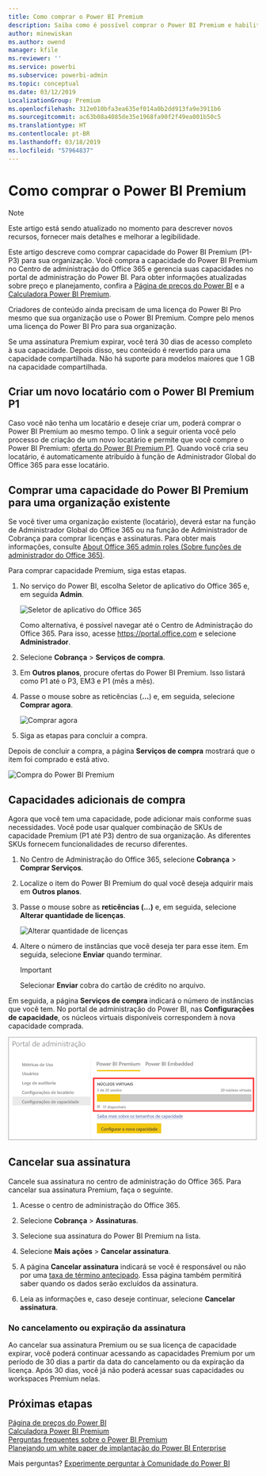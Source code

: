 ```yaml
---
title: Como comprar o Power BI Premium
description: Saiba como é possível comprar o Power BI Premium e habilitar o acesso a conteúdo para toda a organização.
author: minewiskan
ms.author: owend
manager: kfile
ms.reviewer: ''
ms.service: powerbi
ms.subservice: powerbi-admin
ms.topic: conceptual
ms.date: 03/12/2019
LocalizationGroup: Premium
ms.openlocfilehash: 312e010bfa3ea635ef014a0b2dd913fa9e3911b6
ms.sourcegitcommit: ac63b08a4085de35e1968fa90f2f49ea001b50c5
ms.translationtype: HT
ms.contentlocale: pt-BR
ms.lasthandoff: 03/18/2019
ms.locfileid: "57964837"
---
```

# <a name="how-to-purchase-power-bi-premium"></a>Como comprar o Power BI Premium

> [!NOTE]
> Este artigo está sendo atualizado no momento para descrever novos recursos, fornecer mais detalhes e melhorar a legibilidade. 

Este artigo descreve como comprar capacidade do Power BI Premium (P1-P3) para sua organização. Você compra a capacidade do Power BI Premium no Centro de administração do Office 365 e gerencia suas capacidades no portal de administração do Power BI. Para obter informações atualizadas sobre preço e planejamento, confira a [Página de preços do Power BI](https://powerbi.microsoft.com/pricing/) e a [Calculadora Power BI Premium](https://powerbi.microsoft.com/calculator/).

Criadores de conteúdo ainda precisam de uma licença do Power BI Pro mesmo que sua organização use o Power BI Premium. Compre pelo menos uma licença do Power BI Pro para sua organização.

Se uma assinatura Premium expirar, você terá 30 dias de acesso completo à sua capacidade. Depois disso, seu conteúdo é revertido para uma capacidade compartilhada. Não há suporte para modelos maiores que 1 GB na capacidade compartilhada.

## <a name="create-a-new-tenant-with-power-bi-premium-p1"></a>Criar um novo locatário com o Power BI Premium P1

Caso você não tenha um locatário e deseje criar um, poderá comprar o Power BI Premium ao mesmo tempo. O link a seguir orienta você pelo processo de criação de um novo locatário e permite que você compre o Power BI Premium: [oferta do Power BI Premium P1](https://signup.microsoft.com/Signup?OfferId=b3ec5615-cc11-48de-967d-8d79f7cb0af1). Quando você cria seu locatário, é automaticamente atribuído à função de Administrador Global do Office 365 para esse locatário.

## <a name="purchase-a-power-bi-premium-capacity-for-an-existing-organization"></a>Comprar uma capacidade do Power BI Premium para uma organização existente

Se você tiver uma organização existente (locatário), deverá estar na função de Administrador Global do Office 365 ou na função de Administrador de Cobrança para comprar licenças e assinaturas. Para obter mais informações, consulte [About Office 365 admin roles (Sobre funções de administrador do Office 365)](https://support.office.com/article/About-Office-365-admin-roles-da585eea-f576-4f55-a1e0-87090b6aaa9d).

Para comprar capacidade Premium, siga estas etapas.

1. No serviço do Power BI, escolha Seletor de aplicativo do Office 365 e, em seguida **Admin**.

    ![Seletor de aplicativo do Office 365](media/service-admin-premium-purchase/o365-app-picker.png)

    Como alternativa, é possível navegar até o Centro de Administração do Office 365. Para isso, acesse https://portal.office.com e selecione **Administrador**.

1. Selecione **Cobrança** > **Serviços de compra**.

1. Em **Outros planos**, procure ofertas do Power BI Premium. Isso listará como P1 até o P3, EM3 e P1 (mês a mês).

1. Passe o mouse sobre as reticências (**…**) e, em seguida, selecione **Comprar agora**.

    ![Comprar agora](media/service-admin-premium-purchase/premium-purchase.png)

1. Siga as etapas para concluir a compra.

Depois de concluir a compra, a página **Serviços de compra** mostrará que o item foi comprado e está ativo.

![Compra do Power BI Premium](media/service-admin-premium-purchase/premium-purchased.png)

## <a name="purchase-additional-capacities"></a>Capacidades adicionais de compra

Agora que você tem uma capacidade, pode adicionar mais conforme suas necessidades. Você pode usar qualquer combinação de SKUs de capacidade Premium (P1 até P3) dentro de sua organização. As diferentes SKUs fornecem funcionalidades de recurso diferentes.

1. No Centro de Administração do Office 365, selecione **Cobrança** > **Comprar Serviços**.

1. Localize o item do Power BI Premium do qual você deseja adquirir mais em **Outros planos**.

1. Passe o mouse sobre as **reticências (...)** e, em seguida, selecione **Alterar quantidade de licenças**.

    ![Alterar quantidade de licenças](media/service-admin-premium-purchase/premium-purchase-more.png)

1. Altere o número de instâncias que você deseja ter para esse item. Em seguida, selecione **Enviar** quando terminar.

   > [!IMPORTANT]
   > Selecionar **Enviar** cobra do cartão de crédito no arquivo.

Em seguida, a página **Serviços de compra** indicará o número de instâncias que você tem. No portal de administração do Power BI, nas **Configurações de capacidade**, os núcleos virtuais disponíveis correspondem à nova capacidade comprada.

![Núcleos virtuais disponíveis para a capacidade do Power BI Premium](media/service-admin-premium-purchase/premium-capacities.png)

## <a name="cancel-your-subscription"></a>Cancelar sua assinatura

Cancele sua assinatura no centro de administração do Office 365. Para cancelar sua assinatura Premium, faça o seguinte.

1. Acesse o centro de administração do Office 365.

1. Selecione **Cobrança** > **Assinaturas**.

1. Selecione sua assinatura do Power BI Premium na lista.

1. Selecione **Mais ações** > **Cancelar assinatura**.

1. A página **Cancelar assinatura** indicará se você é responsável ou não por uma [taxa de término antecipado](https://support.office.com/article/early-termination-fees-6487d4de-401a-466f-8bc3-c0beb5cc40d3). Essa página também permitirá saber quando os dados serão excluídos da assinatura.

1. Leia as informações e, caso deseje continuar, selecione **Cancelar assinatura**.

### <a name="when-canceling-or-your-license-expires"></a>No cancelamento ou expiração da assinatura

Ao cancelar sua assinatura Premium ou se sua licença de capacidade expirar, você poderá continuar acessando as capacidades Premium por um período de 30 dias a partir da data do cancelamento ou da expiração da licença. Após 30 dias, você já não poderá acessar suas capacidades ou workspaces Premium nelas.

## <a name="next-steps"></a>Próximas etapas

[Página de preços do Power BI](https://powerbi.microsoft.com/pricing/)   
[Calculadora Power BI Premium](https://powerbi.microsoft.com/calculator/)   
[Perguntas frequentes sobre o Power BI Premium](service-premium-faq.md)   
[Planejando um white paper de implantação do Power BI Enterprise](https://aka.ms/pbienterprisedeploy)

Mais perguntas? [Experimente perguntar à Comunidade do Power BI](http://community.powerbi.com/)